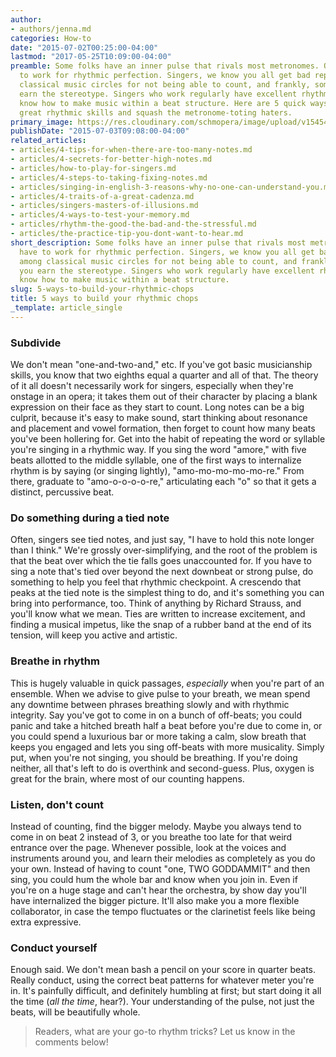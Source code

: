 ```yaml
---
author:
- authors/jenna.md
categories: How-to
date: "2015-07-02T00:25:00-04:00"
lastmod: "2017-05-25T10:09:00-04:00"
preamble: Some folks have an inner pulse that rivals most metronomes. Others have
  to work for rhythmic perfection. Singers, we know you all get bad reputations among
  classical music circles for not being able to count, and frankly, sometimes you
  earn the stereotype. Singers who work regularly have excellent rhythm, and they
  know how to make music within a beat structure. Here are 5 quick ways to develop
  great rhythmic skills and squash the metronome-toting haters.
primary_image: https://res.cloudinary.com/schmopera/image/upload/v1545409169/media/webhook-uploads/1495720394536/2017-05-25---Time.jpg.jpg
publishDate: "2015-07-03T09:08:00-04:00"
related_articles:
- articles/4-tips-for-when-there-are-too-many-notes.md
- articles/4-secrets-for-better-high-notes.md
- articles/how-to-play-for-singers.md
- articles/4-steps-to-taking-fixing-notes.md
- articles/singing-in-english-3-reasons-why-no-one-can-understand-you.md
- articles/4-traits-of-a-great-cadenza.md
- articles/singers-masters-of-illusions.md
- articles/4-ways-to-test-your-memory.md
- articles/rhythm-the-good-the-bad-and-the-stressful.md
- articles/the-practice-tip-you-dont-want-to-hear.md
short_description: Some folks have an inner pulse that rivals most metronomes. Others
  have to work for rhythmic perfection. Singers, we know you all get bad reputations
  among classical music circles for not being able to count, and frankly, sometimes
  you earn the stereotype. Singers who work regularly have excellent rhythm, and they
  know how to make music within a beat structure.
slug: 5-ways-to-build-your-rhythmic-chops
title: 5 ways to build your rhythmic chops
_template: article_single
---
```


### Subdivide

We don't mean "one-and-two-and," etc. If you've got basic musicianship skills, you know that two eighths equal a quarter and all of that. The theory of it all doesn't necessarily work for singers, especially when they're onstage in an opera; it takes them out of their character by placing a blank expression on their face as they start to count. Long notes can be a big culprit, because it's easy to make sound, start thinking about resonance and placement and vowel formation, then forget to count how many beats you've been hollering for. Get into the habit of repeating the word or syllable you're singing in a rhythmic way. If you sing the word "amore," with five beats allotted to the middle syllable, one of the first ways to internalize rhythm is by saying (or singing lightly), "amo-mo-mo-mo-mo-re." From there, graduate to "amo-o-o-o-o-re," articulating each "o" so that it gets a distinct, percussive beat. 

### Do something during a tied note

Often, singers see tied notes, and just say, "I have to hold this note longer than I think." We're grossly over-simplifying, and the root of the problem is that the beat over which the tie falls goes unaccounted for. If you have to sing a note that's tied over beyond the next downbeat or strong pulse, do something to help you feel that rhythmic checkpoint. A crescendo that peaks at the tied note is the simplest thing to do, and it's something you can bring into performance, too. Think of anything by Richard Strauss, and you'll know what we mean. Ties are written to increase excitement, and finding a musical impetus, like the snap of a rubber band at the end of its tension, will keep you active and artistic.

### Breathe in rhythm

This is hugely valuable in quick passages, *especially* when you're part of an ensemble. When we advise to give pulse to your breath, we mean spend any downtime between phrases breathing slowly and with rhythmic integrity. Say you've got to come in on a bunch of off-beats; you could panic and take a hitched breath half a beat before you're due to come in, or you could spend a luxurious bar or more taking a calm, slow breath that keeps you engaged and lets you sing off-beats with more musicality. Simply put, when you're not singing, you should be breathing. If you're doing neither, all that's left to do is overthink and second-guess. Plus, oxygen is great for the brain, where most of our counting happens.

### Listen, don't count

Instead of counting, find the bigger melody. Maybe you always tend to come in on beat 2 instead of 3, or you breathe too late for that weird entrance over the page. Whenever possible, look at the voices and instruments around you, and learn their melodies as completely as you do your own. Instead of having to count "one, TWO GODDAMMIT" and then sing, you could hum the whole bar and know when you join in. Even if you're on a huge stage and can't hear the orchestra, by show day you'll have internalized the bigger picture. It'll also make you a more flexible collaborator, in case the tempo fluctuates or the clarinetist feels like being extra expressive.

### Conduct yourself

Enough said. We don't mean bash a pencil on your score in quarter beats. Really conduct, using the correct beat patterns for whatever meter you're in. It's painfully difficult, and definitely humbling at first; but start doing it all the time (*all the time*, hear?). Your understanding of the pulse, not just the beats, will be beautifully whole.

> Readers, what are your go-to rhythm tricks? Let us know in the comments below!
